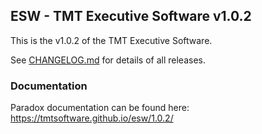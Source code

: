 ## ESW - TMT Executive Software v1.0.2

This is the v1.0.2 of the TMT Executive Software.

See [CHANGELOG.md](CHANGELOG.md) for details of all releases.

### Documentation

Paradox documentation can be found here: https://tmtsoftware.github.io/esw/1.0.2/
